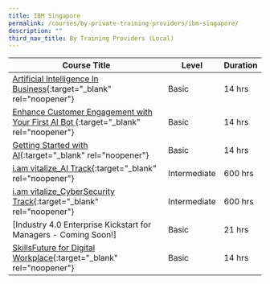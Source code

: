 ```yaml
---
title: IBM Singapore
permalink: /courses/by-private-training-providers/ibm-singapore/
description: ""
third_nav_title: By Training Providers (Local)
---
```


|Course Title  | Level | Duration |
| - | - | - | 
|[Artificial Intelligence In Business](https://webibmcourse.mybluemix.net/AICourse){:target="_blank" rel="noopener"} |Basic|14 hrs |
|[Enhance Customer Engagement with Your First AI Bot ](https://webibmcourse.mybluemix.net/AICourse){:target="_blank" rel="noopener"} |Basic|14 hrs |
|[Getting Started with AI](https://webibmcourse.mybluemix.net/AICourse){:target="_blank" rel="noopener"} |Basic|14 hrs |
|[i.am vitalize_AI Track](https://webibmcourse.mybluemix.net/SGUnitedProgramme){:target="_blank" rel="noopener"} |Intermediate|600 hrs |
|[i.am vitalize_CyberSecurity Track](https://webibmcourse.mybluemix.net/SGUnitedProgramme){:target="_blank" rel="noopener"} |Intermediate|600 hrs |
|[Industry 4.0 Enterprise Kickstart for Managers - Coming Soon!]|Basic|21 hrs |
|[SkillsFuture for Digital Workplace](https://webibmcourse.mybluemix.net/DigitalCourse){:target="_blank" rel="noopener"} |Basic|14 hrs |

